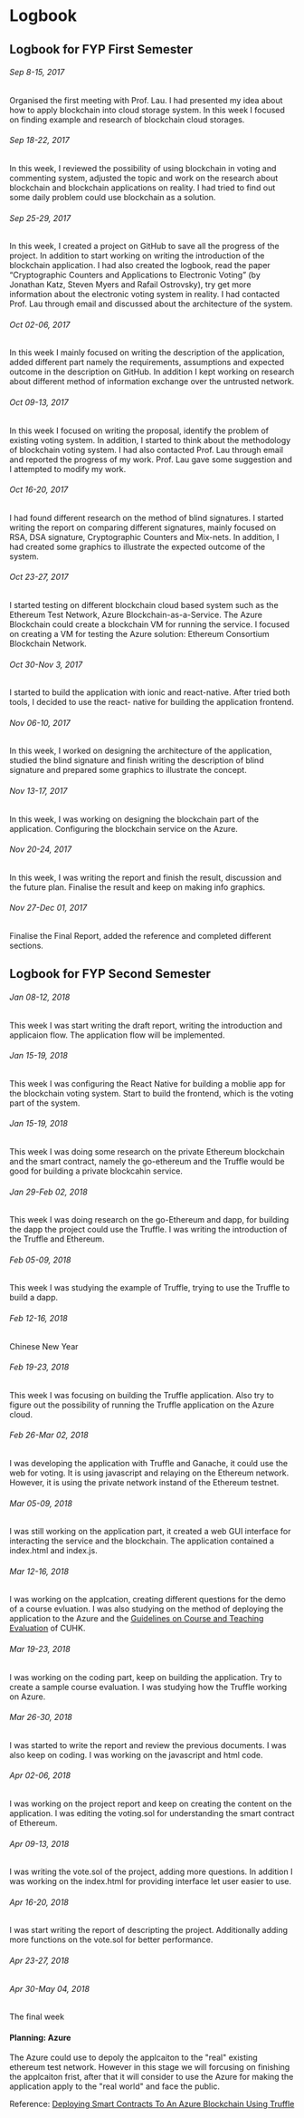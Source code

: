 # Logbook

## Logbook for FYP First Semester

###### Sep 8-15, 2017
Organised the first meeting with Prof. Lau. I had presented my idea about how to apply blockchain into cloud storage system. In this week I focused on finding example and research of blockchain cloud storages.  
  
###### Sep 18-22, 2017
In this week, I reviewed the possibility of using blockchain in voting and commenting system, adjusted the topic and work on the research about blockchain and blockchain applications on reality. I had tried to find out some daily problem could use blockchain as a solution.  
  
###### Sep 25-29, 2017
In this week, I created a project on GitHub to save all the progress of the project. In addition to start working on writing the introduction of the blockchain application. I had also created the logbook, read the paper “Cryptographic Counters and Applications to Electronic Voting” (by Jonathan Katz, Steven Myers and Rafail Ostrovsky), try get more information about the electronic voting system in reality. I had contacted Prof. Lau through email and discussed about the architecture of the system.  
  
###### Oct 02-06, 2017
In this week I mainly focused on writing the description of the application, added different part namely the requirements, assumptions and expected outcome in the description on GitHub. In addition I kept working on research about different method of information exchange over the untrusted network.  
  
###### Oct 09-13, 2017
In this week I focused on writing the proposal, identify the problem of existing voting system. In addition, I started to think about the methodology of blockchain voting system. I had also contacted Prof. Lau through email and reported the progress of my work. Prof. Lau gave some suggestion and I attempted to modify my work.
  
###### Oct 16-20, 2017
I had found different research on the method of blind signatures. I started writing the report on comparing different signatures, mainly focused on RSA, DSA signature, Cryptographic Counters and Mix-nets. In addition, I had created some graphics to illustrate the expected outcome of the system.
  
###### Oct 23-27, 2017
I started testing on different blockchain cloud based system such as the Ethereum Test Network, Azure Blockchain-as-a-Service. The Azure Blockchain could create a blockchain VM for running the service. I focused on creating a VM for testing the Azure solution: Ethereum Consortium Blockchain Network.
  
###### Oct 30-Nov 3, 2017
I started to build the application with ionic and react-native. After tried both tools, I decided to use the react- native for building the application frontend.
  
###### Nov 06-10, 2017
In this week, I worked on designing the architecture of the application, studied the blind signature and finish writing the description of blind signature and prepared some graphics to illustrate the concept.
  
###### Nov 13-17, 2017
In this week, I was working on designing the blockchain part of the application. Configuring the blockchain service on the Azure.
  
###### Nov 20-24, 2017
In this week, I was writing the report and finish the result, discussion and the future plan. Finalise the result and keep on making info graphics.
  
###### Nov 27-Dec 01, 2017
Finalise the Final Report, added the reference and completed different sections.
  


## Logbook for FYP Second Semester

###### Jan 08-12, 2018
This week I was start writing the draft report, writing the introduction and applicaion flow. The application flow will be implemented.
  
###### Jan 15-19, 2018
This week I was configuring the React Native for building a moblie app for the blockchain voting system. Start to build the frontend, which is the voting part of the system.
  
###### Jan 15-19, 2018
This week I was doing some research on the private Ethereum blockchain and the smart contract, namely the go-ethereum and the Truffle would be good for building a private blockcahin service.
  
###### Jan 29-Feb 02, 2018
This week I was doing research on the go-Ethereum and dapp, for building the dapp the project could use the Truffle. I was writing the introduction of the Truffle and Ethereum.
  
###### Feb 05-09, 2018
This week I was studying the example of Truffle, trying to use the Truffle to build a dapp.
  
###### Feb 12-16, 2018
Chinese New Year
  
###### Feb 19-23, 2018
This week I was focusing on building the Truffle application. Also try to figure out the possibility of running the Truffle application on the Azure cloud.
  
###### Feb 26-Mar 02, 2018
I was developing the application with Truffle and Ganache, it could use the web for voting. It is using javascript and relaying on the Ethereum network. However, it is using the private network instand of the Ethereum testnet.
  
###### Mar 05-09, 2018
I was still working on the application part, it created a web GUI interface for interacting the service and the blockchain. The application contained a index.html and index.js.
  
###### Mar 12-16, 2018
I was working on the applcation, creating different questions for the demo of a course evluation. I was also studying on the method of deploying the application to the Azure and the [Guidelines on Course and Teaching Evaluation](https://www.cuhk.edu.hk/clear/qm/A7-3.pdf) of CUHK.

###### Mar 19-23, 2018
I was working on the coding part, keep on building the application. Try to create a sample course evaluation. I was studying how the Truffle working on Azure.

###### Mar 26-30, 2018
I was started to write the report and review the previous documents. I was also keep on coding. I was working on the javascript and html code.

###### Apr 02-06, 2018
I was working on the project report and keep on creating the content on the application. I was editing the voting.sol for understanding the smart contract of Ethereum.

###### Apr 09-13, 2018
I was writing the vote.sol of the project, adding more questions. In addition I was working on the index.html for providing interface let user easier to use.

###### Apr 16-20, 2018
I was start writing the report of descripting the project. Additionally adding more functions on the vote.sol for better performance.

###### Apr 23-27, 2018

###### Apr 30-May 04, 2018
The final week


#### Planning: Azure
The Azure could use to depoly the applcaiton to the "real" existing ethereum test network. However in this stage we will forcusing on finishing the applcaiton frist, after that it will consider to use the Azure for making the application apply to the "real world" and face the public.

Reference: [Deploying Smart Contracts To An Azure Blockchain Using Truffle](https://medium.com/@ChristianValade/deploying-smart-contracts-to-an-azure-blockchain-using-truffle-5a5adcef7e6f)
